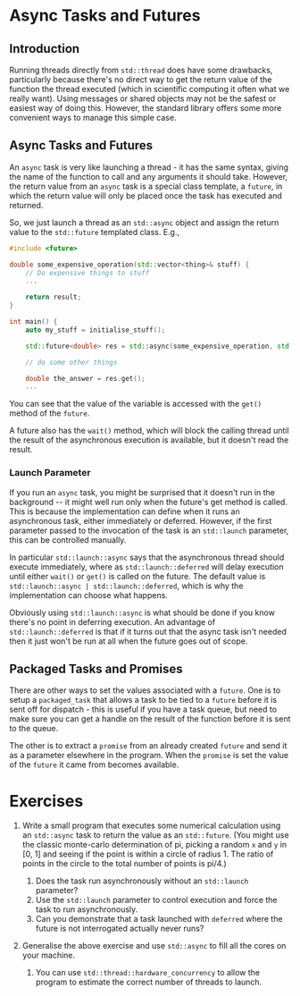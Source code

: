 # Async Tasks and Futures

## Introduction

Running threads directly from `std::thread` does have some drawbacks, particularly because there's no direct way to get the return value of the function the thread executed (which in scientific computing it often what we really want). Using messages or shared objects may not be the safest or easiest way of doing this. However, the standard library offers some more convenient ways to manage this simple case.

## Async Tasks and Futures 

An `async` task is very like launching a thread - it has the same syntax, giving the name of the function to call and any arguments it should take. However, the return value from an `async` task is a special class template, a `future`, in which the return value will
only be placed once the task has executed and returned.

So, we just launch a thread as an `std::async` object and assign the return value to the `std::future` templated class. E.g.,

```cpp
#include <future>

double some_expensive_operation(std::vector<thing>& stuff) {
    // Do expensive things to stuff
    ...

    return result;
}

int main() {
	auto my_stuff = initialise_stuff();

    std::future<double> res = std::async(some_expensive_operation, std::ref(my_stuff));

    // do some other things

    double the_answer = res.get();
    ...
```

You can see that the value of the variable is accessed with the `get()` method of the `future`.

A future also has the `wait()` method, which will block the calling thread until the result of the asynchronous execution is available, but it doesn't read the result.

### Launch Parameter

If you run an `async` task, you might be surprised that it doesn't run in the background -- it might well run only when the future's get method is called. This is because the implementation can define when it runs an asynchronous task, either immediately or deferred. However, if the first parameter passed to the invocation of the task is an `std::launch` parameter, this can be controlled manually.

In particular `std::launch::async` says that the asynchronous thread should execute immediately, where as `std::launch::deferred` will delay execution until either `wait()` or `get()` is called on the future. The default value is `std::launch::async | std::launch::deferred`, which is why the implementation can choose what happens.

Obviously using `std::launch::async` is what should be done if you know there's no point in deferring execution. An advantage of `std::launch::deferred` is that if it turns out that the async task isn't needed then it just won't be run at all when the future goes out of scope.

## Packaged Tasks and Promises

There are other ways to set the values associated with a `future`. One is to setup a `packaged_task` that allows a task to be tied to a `future` before it is sent off for dispatch - this is useful if you have a task queue, but need to make sure you can get a handle on the result of the function before it is sent to the queue.

The other is to extract a `promise` from an already created `future` and send it as a parameter elsewhere in the program. When the `promise` is set the value of the `future` it came from becomes available.

# Exercises

1. Write a small program that executes some numerical calculation using an `std::async` task to return the value as an `std::future`. (You might use the classic monte-carlo determination of pi, picking a random `x` and `y` in [0, 1] and seeing if the point is within a circle of radius 1. The ratio of points in the circle to the total number of points is pi/4.)
    1. Does the task run asynchronously without an `std::launch` parameter?
    2. Use the `std::launch` parameter to control execution and force the task to run asynchronously.
    3. Can you demonstrate that a task launched with `deferred` where the future is not interrogated actually never runs?

2. Generalise the above exercise and use `std::async` to fill all the cores on your machine.
    1. You can use `std::thread::hardware_concurrency` to allow the program to estimate the correct number of threads to launch.
